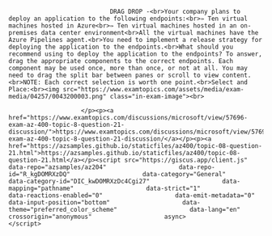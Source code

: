 <p class="card-text">
							
								DRAG DROP -<br>Your company plans to deploy an application to the following endpoints:<br>✑ Ten virtual machines hosted in Azure<br>✑ Ten virtual machines hosted in an on-premises data center environment<br>All the virtual machines have the Azure Pipelines agent.<br>You need to implement a release strategy for deploying the application to the endpoints.<br>What should you recommend using to deploy the application to the endpoints? To answer, drag the appropriate components to the correct endpoints. Each component may be used once, more than once, or not at all. You may need to drag the split bar between panes or scroll to view content.<br>NOTE: Each correct selection is worth one point.<br>Select and Place:<br><img src="https://www.examtopics.com/assets/media/exam-media/04257/0043200003.png" class="in-exam-image"><br>
							
						</p><p><a href="https://www.examtopics.com/discussions/microsoft/view/57696-exam-az-400-topic-8-question-21-discussion/">https://www.examtopics.com/discussions/microsoft/view/57696-exam-az-400-topic-8-question-21-discussion/</a></p><p><a href="https://azsamples.github.io/staticfiles/az400/topic-08-question-21.html">https://azsamples.github.io/staticfiles/az400/topic-08-question-21.html</a></p><script src="https://giscus.app/client.js"                    data-repo="azsamples/az204"                    data-repo-id="R_kgDOMRXzDQ"                    data-category="General"                    data-category-id="DIC_kwDOMRXzDc4Cgi27"                    data-mapping="pathname"                    data-strict="1"                    data-reactions-enabled="0"                    data-emit-metadata="0"                    data-input-position="bottom"                    data-theme="preferred_color_scheme"                    data-lang="en"                    crossorigin="anonymous"                    async>                    </script>